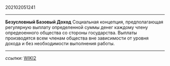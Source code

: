 202102051241
***
**Безусловный Базовый Доход**
Социальная концепция, 
предполагающая регулярную выплату определенной суммы денег каждому члену опредеоенного общества со стороны государства. 
Выплаты производятся всем членам общества вне зависимости от уровня дохода и без необходимости выполнения работы.
***
*cсылки:*
[WIKI2](https://wiki2.org/ru/%D0%91%D0%B5%D0%B7%D1%83%D1%81%D0%BB%D0%BE%D0%B2%D0%BD%D1%8B%D0%B9_%D0%B1%D0%B0%D0%B7%D0%BE%D0%B2%D1%8B%D0%B9_%D0%B4%D0%BE%D1%85%D0%BE%D0%B4#%D0%98%D1%81%D1%82%D0%BE%D1%87%D0%BD%D0%B8%D0%BA%D0%B8_%D0%B4%D0%B5%D0%BD%D0%B5%D0%B3)